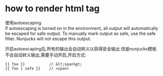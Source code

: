 # how to render html tag

使用autoescaping  
If autoescaping is turned on in the environment, all output will automatically be escaped for safe output. To manually mark output as safe, use the safe filter. Nunjucks will not escape this output.

开启autoescaping后,所有的输出会自动转义以获得安全输出.但是nunjucks模板不会自动转义输出,需要手动开启,开启方式:

```
{{ foo }}           // &lt;span%gt;
{{ foo | safe }}    // <span>
```